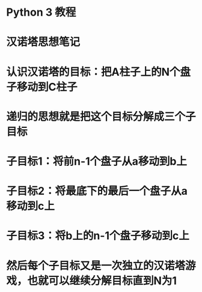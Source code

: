Python 3 教程
============
# 汉诺塔思想笔记
# 认识汉诺塔的目标：把A柱子上的N个盘子移动到C柱子
# 递归的思想就是把这个目标分解成三个子目标
# 子目标1：将前n-1个盘子从a移动到b上
# 子目标2：将最底下的最后一个盘子从a移动到c上
# 子目标3：将b上的n-1个盘子移动到c上
# 然后每个子目标又是一次独立的汉诺塔游戏，也就可以继续分解目标直到N为1
